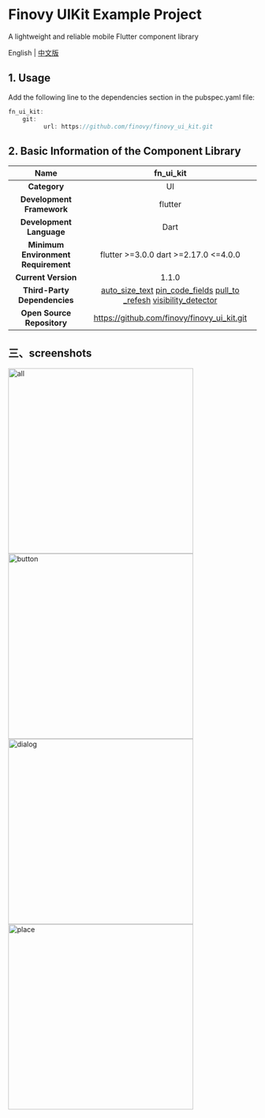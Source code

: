 ﻿# Finovy UIKit Example Project

A lightweight and reliable mobile Flutter component library

English | [中文版](README_CN.md)
## **1. Usage**

Add the following line to the dependencies section in the pubspec.yaml file:

```dart
fn_ui_kit:
	git:
          url: https://github.com/finovy/finovy_ui_kit.git
```



## **2. Basic Information of the Component Library**

|              **Name**               |                                                                                                                      **fn\_ui\_kit**                                                                                                                      |
| :---------------------------------: |:---------------------------------------------------------------------------------------------------------------------------------------------------------------------------------------------------------------------------------------------------------:|
|            **Category**             |                                                                                                                            UI                                                                                                                             |
|      **Development Framework**      |                                                                                                                          flutter                                                                                                                          |
|      **Development Language**       |                                                                                                                           Dart                                                                                                                            |
| **Minimum Environment Requirement** |                                                                                                         flutter >=3.0.0    dart >=2.17.0 <=4.0.0                                                                                                          |
|         **Current Version**         |                                                                                                                          1\.1.0                                                                                                                           |
|    **Third-Party Dependencies**     | [auto_size_text](https://pub.dev/packages/auto_size_text)  [pin_code_fields](https://pub.dev/packages/pin_code_fields)   [pull_to _refesh](https://pub.dev/packages/pull_to_refresh)  [visibility_detector](https://pub.dev/packages/visibility_detector) |
|     **Open Source Repository**      |                                                                                                        https://github.com/finovy/finovy_ui_kit.git                                                                                                        |

## **三、screenshots**
<div style="display:inline-block">
<img src="screenshot/en/pic001.png" alt="all" width="375">
<img src="screenshot/en/pic002.png" alt="button" width="375"><br>
<img src="screenshot/en/pic003.png" alt="dialog" width="375">
<img src="screenshot/en/pic004.png" alt="place" width="375">
</div>



